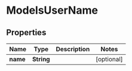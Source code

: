 

# ModelsUserName


## Properties

| Name | Type | Description | Notes |
|------------ | ------------- | ------------- | -------------|
|**name** | **String** |  |  [optional] |




